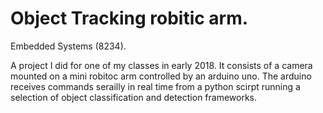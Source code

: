 # Object Tracking robitic arm.
Embedded Systems (8234).

A project I did for one of my classes in early 2018. 
It consists of a camera mounted on a mini robitoc arm controlled by an arduino uno. 
The arduino receives commands serailly in real time from a python scirpt running a selection of object classification and detection frameworks. 
